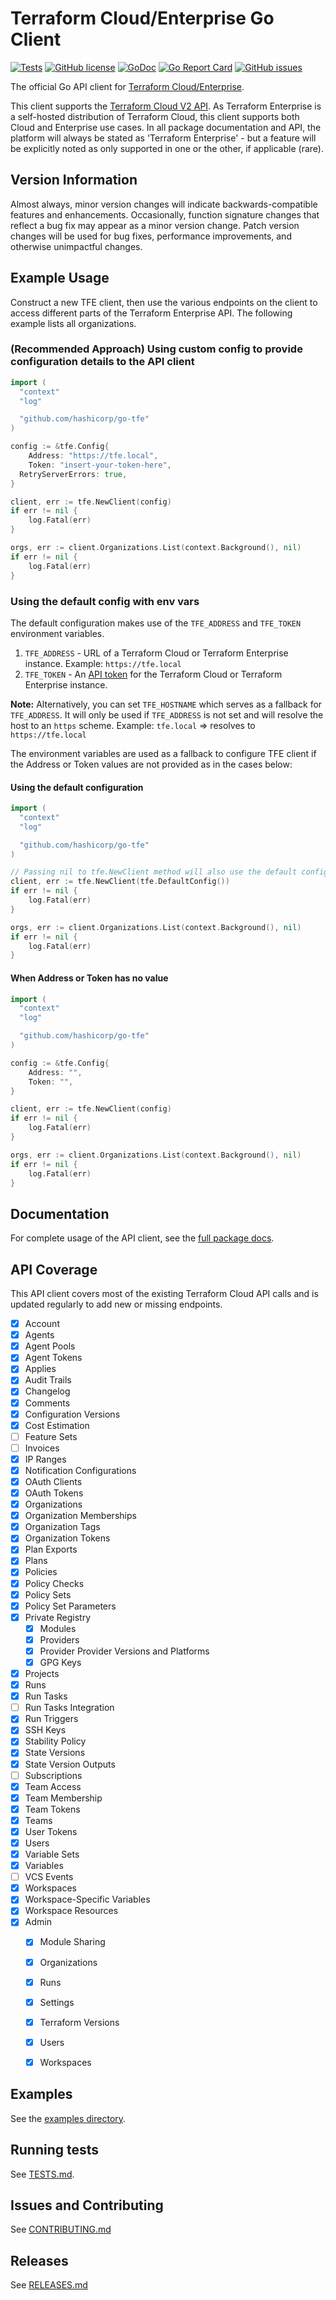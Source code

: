 Terraform Cloud/Enterprise Go Client
==============================

[![Tests](https://github.com/hashicorp/go-tfe/actions/workflows/ci.yml/badge.svg)](https://github.com/hashicorp/go-tfe/actions/workflows/ci.yml)
[![GitHub license](https://img.shields.io/github/license/hashicorp/go-tfe.svg)](https://github.com/hashicorp/go-tfe/blob/main/LICENSE)
[![GoDoc](https://godoc.org/github.com/hashicorp/go-tfe?status.svg)](https://godoc.org/github.com/hashicorp/go-tfe)
[![Go Report Card](https://goreportcard.com/badge/github.com/hashicorp/go-tfe)](https://goreportcard.com/report/github.com/hashicorp/go-tfe)
[![GitHub issues](https://img.shields.io/github/issues/hashicorp/go-tfe.svg)](https://github.com/hashicorp/go-tfe/issues)

The official Go API client for [Terraform Cloud/Enterprise](https://www.hashicorp.com/products/terraform).

This client supports the [Terraform Cloud V2 API](https://developer.hashicorp.com/terraform/cloud-docs/api-docs).
As Terraform Enterprise is a self-hosted distribution of Terraform Cloud, this
client supports both Cloud and Enterprise use cases. In all package
documentation and API, the platform will always be stated as 'Terraform
Enterprise' - but a feature will be explicitly noted as only supported in one or
the other, if applicable (rare).

## Version Information

Almost always, minor version changes will indicate backwards-compatible features and enhancements. Occasionally, function signature changes that reflect a bug fix may appear as a minor version change. Patch version changes will be used for bug fixes, performance improvements, and otherwise unimpactful changes.

## Example Usage

Construct a new TFE client, then use the various endpoints on the client to
access different parts of the Terraform Enterprise API. The following example lists
all organizations.

### (Recommended Approach) Using custom config to provide configuration details to the API client

```go
import (
  "context"
  "log"

  "github.com/hashicorp/go-tfe"
)

config := &tfe.Config{
	Address: "https://tfe.local",
	Token: "insert-your-token-here",
  RetryServerErrors: true,
}

client, err := tfe.NewClient(config)
if err != nil {
	log.Fatal(err)
}

orgs, err := client.Organizations.List(context.Background(), nil)
if err != nil {
	log.Fatal(err)
}
```

### Using the default config with env vars
The default configuration makes use of the `TFE_ADDRESS` and `TFE_TOKEN` environment variables.

1. `TFE_ADDRESS` - URL of a Terraform Cloud or Terraform Enterprise instance. Example: `https://tfe.local`
1. `TFE_TOKEN` - An [API token](https://developer.hashicorp.com/terraform/cloud-docs/users-teams-organizations/api-tokens) for the Terraform Cloud or Terraform Enterprise instance.

**Note:** Alternatively, you can set `TFE_HOSTNAME` which serves as a fallback for `TFE_ADDRESS`. It will only be used if `TFE_ADDRESS` is not set and will resolve the host to an `https` scheme. Example: `tfe.local` => resolves to `https://tfe.local`

The environment variables are used as a fallback to configure TFE client if the Address or Token values are not provided as in the cases below:

#### Using the default configuration
```go
import (
  "context"
  "log"

  "github.com/hashicorp/go-tfe"
)

// Passing nil to tfe.NewClient method will also use the default configuration
client, err := tfe.NewClient(tfe.DefaultConfig())
if err != nil {
	log.Fatal(err)
}

orgs, err := client.Organizations.List(context.Background(), nil)
if err != nil {
	log.Fatal(err)
}
```

#### When Address or Token has no value
```go
import (
  "context"
  "log"

  "github.com/hashicorp/go-tfe"
)

config := &tfe.Config{
	Address: "",
	Token: "",
}

client, err := tfe.NewClient(config)
if err != nil {
	log.Fatal(err)
}

orgs, err := client.Organizations.List(context.Background(), nil)
if err != nil {
	log.Fatal(err)
}
```

## Documentation

For complete usage of the API client, see the [full package docs](https://pkg.go.dev/github.com/hashicorp/go-tfe).

## API Coverage

This API client covers most of the existing Terraform Cloud API calls and is updated regularly to add new or missing endpoints.

- [x] Account
- [x] Agents
- [x] Agent Pools
- [x] Agent Tokens
- [x] Applies
- [x] Audit Trails
- [x] Changelog
- [x] Comments
- [x] Configuration Versions
- [x] Cost Estimation
- [ ] Feature Sets
- [ ] Invoices
- [x] IP Ranges
- [x] Notification Configurations
- [x] OAuth Clients
- [x] OAuth Tokens
- [x] Organizations
- [x] Organization Memberships
- [x] Organization Tags
- [x] Organization Tokens
- [x] Plan Exports
- [x] Plans
- [x] Policies
- [x] Policy Checks
- [x] Policy Sets
- [x] Policy Set Parameters
- [x] Private Registry
	- [x] Modules
	- [x] Providers
	- [x] Provider Provider Versions and Platforms
	- [x] GPG Keys
- [x] Projects
- [x] Runs
- [x] Run Tasks
- [ ] Run Tasks Integration
- [x] Run Triggers
- [x] SSH Keys
- [x] Stability Policy
- [x] State Versions
- [x] State Version Outputs
- [ ] Subscriptions
- [x] Team Access
- [x] Team Membership
- [x] Team Tokens
- [x] Teams
- [x] User Tokens
- [x] Users
- [x] Variable Sets
- [x] Variables
- [ ] VCS Events
- [x] Workspaces
- [x] Workspace-Specific Variables
- [x] Workspace Resources
- [x] Admin
  - [x] Module Sharing
  - [x] Organizations
  - [x] Runs
  - [x] Settings
  - [x] Terraform Versions
  - [x] Users
  - [x] Workspaces


## Examples

See the [examples directory](https://github.com/hashicorp/go-tfe/tree/main/examples).

## Running tests

See [TESTS.md](docs/TESTS.md).

## Issues and Contributing

See [CONTRIBUTING.md](docs/CONTRIBUTING.md)

## Releases

See [RELEASES.md](docs/RELEASES.md)
